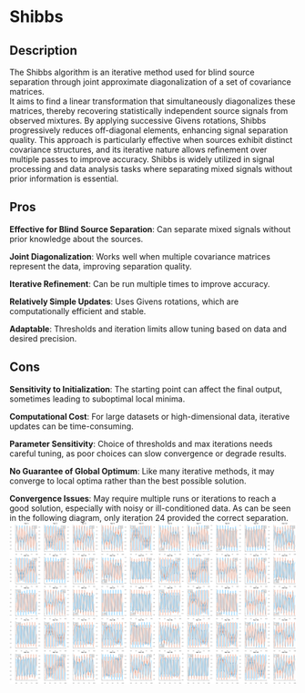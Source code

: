 # Shibbs
## Description
The Shibbs algorithm is an iterative method used for blind source separation through joint approximate diagonalization of a set of covariance matrices. \
It aims to find a linear transformation that simultaneously diagonalizes these matrices, thereby recovering statistically independent source signals from observed mixtures. By applying successive Givens rotations, Shibbs progressively reduces off-diagonal elements, enhancing signal separation quality. This approach is particularly effective when sources exhibit distinct covariance structures, and its iterative nature allows refinement over multiple passes to improve accuracy. Shibbs is widely utilized in signal processing and data analysis tasks where separating mixed signals without prior information is essential.

## Pros
**Effective for Blind Source Separation**: Can separate mixed signals without prior knowledge about the sources.

**Joint Diagonalization**: Works well when multiple covariance matrices represent the data, improving separation quality.

**Iterative Refinement**: Can be run multiple times to improve accuracy.

**Relatively Simple Updates**: Uses Givens rotations, which are computationally efficient and stable.

**Adaptable**: Thresholds and iteration limits allow tuning based on data and desired precision.

## Cons
**Sensitivity to Initialization**: The starting point can affect the final output, sometimes leading to suboptimal local minima.

**Computational Cost**: For large datasets or high-dimensional data, iterative updates can be time-consuming.

**Parameter Sensitivity**: Choice of thresholds and max iterations needs careful tuning, as poor choices can slow convergence or degrade results.

**No Guarantee of Global Optimum**: Like many iterative methods, it may converge to local optima rather than the best possible solution.

**Convergence Issues**: May require multiple runs or iterations to reach a good solution, especially with noisy or ill-conditioned data.
As can be seen in the following diagram, only iteration 24 provided the correct separation.
![Demonstration of convergence issue](media/plot_4.svg)